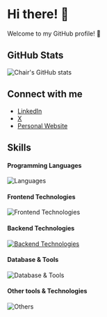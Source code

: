 # Hi there! 👋

Welcome to my GitHub profile! 🌟

## GitHub Stats
![Chair's GitHub stats]([https://github-readme-stats.vercel.app/api?username=jacobsomer&show_icons=true&theme=cobalt](https://github-readme-stats.vercel.app/api?username=unclechair&show_icons=true&theme=cobalt))

## Connect with me
- [LinkedIn](https://www.linkedin.com/in/jacobsomer)
- [X](https://x.com/jacobsomer)
- [Personal Website](https://www.jacobsomer.com)

## Skills

#### Programming Languages
![Languages](https://skillicons.dev/icons?i=c,js,go,php)

#### Frontend Technologies
![Frontend Technologies](https://skillicons.dev/icons?i=vue,vuetify,html,css)

#### Backend Technologies
[![Backend Technologies](https://skillicons.dev/icons?i=laravel,docker)](https://skillicons.dev)

#### Database & Tools
![Database & Tools](https://skillicons.dev/icons?i=mysql,redis)

#### Other tools & Technologies
![Others](https://skillicons.dev/icons?i=git,ps.pr,figma)



